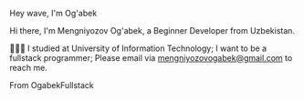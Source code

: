Hey wave, I'm Og'abek

Hi there, I'm Mengniyozov Og'abek,  a Beginner Developer from Uzbekistan. 

👨🏽‍💻 I studied at University of Information Technology;
I want to be a fullstack programmer;
 Please email via mengniyozovogabek@gmail.com to reach me.
 
 From OgabekFullstack
